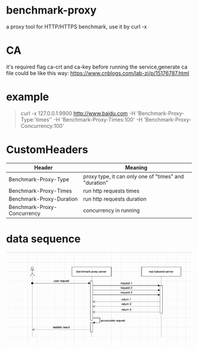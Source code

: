 # benchmark-proxy
a proxy tool for HTTP/HTTPS benchmark,  use it by curl -x 
# CA
it's required flag ca-crt and ca-key before running the service,generate ca file could be like this way:
https://www.cnblogs.com/lab-zj/p/15176787.html
# example 
> curl -x 127.0.0.1:9900 http://www.baidu.com -H 'Benchmark-Proxy-Type:'times'' -H 'Benchmark-Proxy-Times:100' -H 'Benchmark-Proxy-Concurrency:100'
# CustomHeaders

| Header                      | Meaning                                               |
|-----------------------------|-------------------------------------------------------|
| Benchmark-Proxy-Type        | proxy type, it can only one of "times" and "duration" |
| Benchmark-Proxy-Times       | run http requests times                               |
| Benchmark-Proxy-Duration    | run http requests duration                            |
| Benchmark-Proxy-Concurrency | concurrency in running                                |

# data sequence
![alt 数据流图](./doc/benchmark-proxy.png)